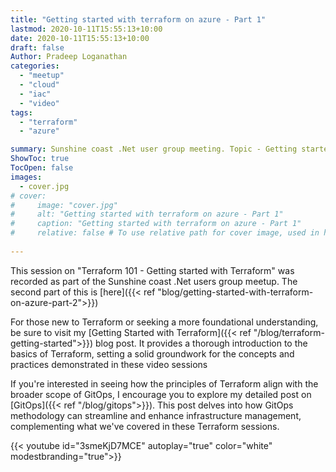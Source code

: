 ```yaml
---
title: "Getting started with terraform on azure - Part 1"
lastmod: 2020-10-11T15:55:13+10:00
date: 2020-10-11T15:55:13+10:00
draft: false
Author: Pradeep Loganathan
categories: 
  - "meetup"
  - "cloud"
  - "iac"
  - "video"
tags: 
  - "terraform"
  - "azure"

summary: Sunshine coast .Net user group meeting. Topic - Getting started with terraform on Azure. 
ShowToc: true
TocOpen: false
images:
  - cover.jpg
# cover:
#     image: "cover.jpg"
#     alt: "Getting started with terraform on azure - Part 1"
#     caption: "Getting started with terraform on azure - Part 1"
#     relative: false # To use relative path for cover image, used in hugo Page-bundles
 
---
```

This session on "Terraform 101 - Getting started with Terraform" was recorded as part of the Sunshine coast .Net users group meetup. The second part of this is [here]({{< ref "blog/getting-started-with-terraform-on-azure-part-2">}})

For those new to Terraform or seeking a more foundational understanding, be sure to visit my [Getting Started with Terraform]({{< ref "/blog/terraform-getting-started">}}) blog post. It provides a thorough introduction to the basics of Terraform, setting a solid groundwork for the concepts and practices demonstrated in these video sessions

If you're interested in seeing how the principles of Terraform align with the broader scope of GitOps, I encourage you to explore my detailed post on [GitOps]({{< ref "/blog/gitops">}}). This post delves into how GitOps methodology can streamline and enhance infrastructure management, complementing what we've covered in these Terraform sessions.

{{< youtube id="3smeKjD7MCE" autoplay="true" color="white" modestbranding="true">}}

